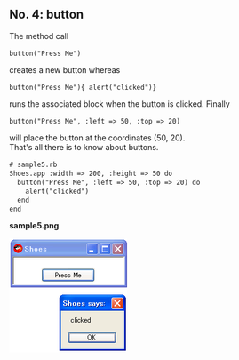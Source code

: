 No. 4: button
-----------

The method call 

	button("Press Me")

creates a new button whereas

	button("Press Me"){ alert("clicked")}

runs the associated block when the button is clicked. Finally

	button("Press Me", :left => 50, :top => 20)

will place the button at the  coordinates (50, 20). <br>
That's all there is to know about buttons.

	# sample5.rb
	Shoes.app :width => 200, :height => 50 do
	  button("Press Me", :left => 50, :top => 20) do
	    alert("clicked")
	  end
	end

**sample5.png**

![sample5.png](http://github.com/ashbb/shoes_tutorial_html/raw/master/images/sample5.png)
